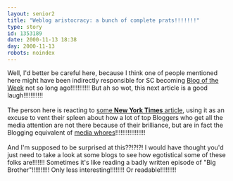 ```yaml
---
layout: senior2
title: "Weblog aristocracy: a bunch of complete prats!!!!!!!"
type: story
id: 1353189
date: 2000-11-13 18:38
day: 2000-11-13
robots: noindex
---
```

Well, I'd better be careful here, because I think one of people mentioned here might have been indirectly responsible for SC becoming <a href="http://seniorcitizen.blogspot.com/archives/2000_10_08_seniorcitizen_archive.html#1079810">Blog of the Week</a> not so long ago!!!!!!!!!!! But ah so wot, this next article is a good laugh!!!!!!!!!!!<br/> <br/>The person here is reacting to <a href="http://www.geocities.com/pyrafan2000/newyorker.html">some <b>New York Times</b> article</a>, using it as an excuse to vent their spleen about how a lot of top Bloggers who get all the media attention are not there because of their brilliance, but are in fact the Blogging equivalent of <a href="http://www.fawny.org/decon-blog.html">media whores</a>!!!!!!!!!!!!!!!!!<br/> <br/>And I'm supposed to be surprised at this??!?!?! I would have thought you'd just need to take a look at some blogs to see how egotistical some of these folks are!!!!!!! Sometimes it's like reading a badly written episode of "Big Brother"!!!!!!!!!! Only less interesting!!!!!!!! Or readable!!!!!!!!!
